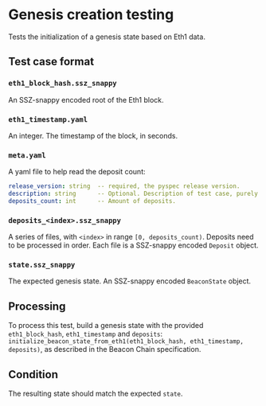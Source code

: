 # Genesis creation testing

Tests the initialization of a genesis state based on Eth1 data.

## Test case format

### `eth1_block_hash.ssz_snappy`

An SSZ-snappy encoded root of the Eth1 block.

### `eth1_timestamp.yaml`

An integer. The timestamp of the block, in seconds.

### `meta.yaml`

A yaml file to help read the deposit count:

```yaml
release_version: string  -- required, the pyspec release version.
description: string      -- Optional. Description of test case, purely for debugging purposes.
deposits_count: int      -- Amount of deposits.
```

### `deposits_<index>.ssz_snappy`

A series of files, with `<index>` in range `[0, deposits_count)`. Deposits need to be processed in order.
Each file is a SSZ-snappy encoded `Deposit` object.

###  `state.ssz_snappy`

The expected genesis state. An SSZ-snappy encoded `BeaconState` object.


## Processing

To process this test, build a genesis state with the provided `eth1_block_hash`, `eth1_timestamp` and `deposits`:
`initialize_beacon_state_from_eth1(eth1_block_hash, eth1_timestamp, deposits)`,
 as described in the Beacon Chain specification.

## Condition

The resulting state should match the expected `state`.
